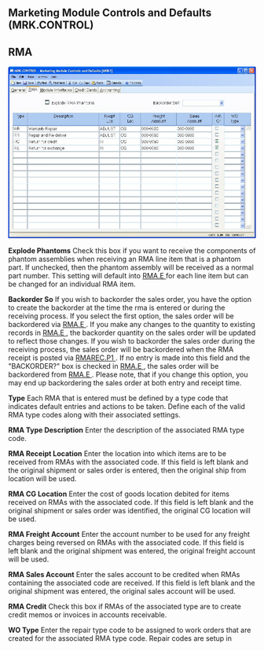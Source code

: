 ##  Marketing Module Controls and Defaults (MRK.CONTROL)

<PageHeader />

##  RMA

![](./MRK-CONTROL-2.jpg)

**Explode Phantoms** Check this box if you want to receive the components of phantom assemblies when receiving an RMA line item that is a phantom part. If unchecked, then the phantom assembly will be received as a normal part number. This setting will default into [ RMA.E ](RMA-E/README.md) for each line item but can be changed for an individual RMA item.   
  
**Backorder So** If you wish to backorder the sales order, you have the option to create the backorder at the time the rma is entered or during the receiving process. If you select the first option, the sales order will be backordered via [ RMA.E ](RMA-E/README.md) . If you make any changes to the quantity to existing records in [ RMA.E ](RMA-E/README.md) , the backorder quantity on the sales order will be updated to reflect those changes. If you wish to backorder the sales order during the receiving process, the sales order will be backordered when the RMA receipt is posted via [ RMAREC.P1 ](RMAREC-P1/README.md) . If no entry is made into this field and the "BACKORDER?" box is checked in [ RMA.E ](RMA-E/README.md) , the sales order will be backordered from [ RMA.E ](RMA-E/README.md) . Please note, that if you change this option, you may end up backordering the sales order at both entry and receipt time.   
  
**Type** Each RMA that is entered must be defined by a type code that
indicates default entries and actions to be taken. Define each of the valid
RMA type codes along with their associated settings.  
  
**RMA Type Description** Enter the description of the associated RMA type
code.  
  
**RMA Receipt Location** Enter the location into which items are to be
received from RMAs with the associated code. If this field is left blank and
the original shipment or sales order is entered, then the original ship from
location will be used.  
  
**RMA CG Location** Enter the cost of goods location debited for items
received on RMAs with the associated code. If this field is left blank and the
original shipment or sales order was identified, the original CG location will
be used.  
  
**RMA Freight Account** Enter the account number to be used for any freight
charges being reversed on RMAs with the associated code. If this field is left
blank and the original shipment was entered, the original freight account will
be used.  
  
**RMA Sales Account** Enter the sales account to be credited when RMAs
containing the associated code are received. If this field is left blank and
the original shipment was entered, the original sales account will be used.  
  
**RMA Credit** Check this box if RMAs of the associated type are to create
credit memos or invoices in accounts receivable.  
  
**WO Type** Enter the repair type code to be assigned to work orders that are
created for the associated RMA type code. Repair codes are setup in  
  
  
<badge text= "Version 8.10.57" vertical="middle" />

<PageFooter />